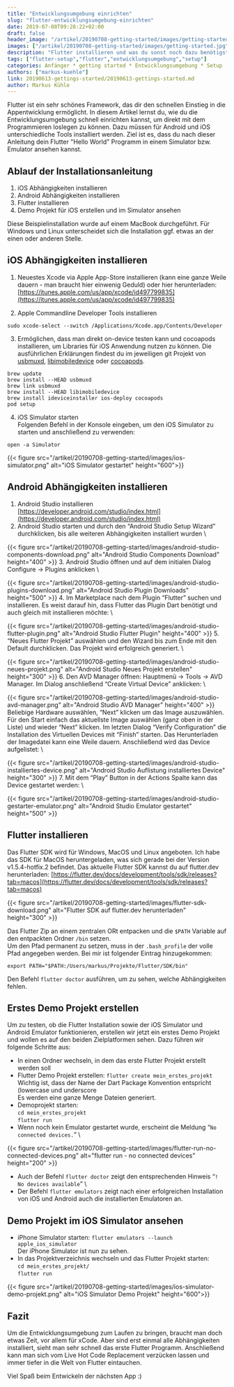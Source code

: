 ```yaml
---
title: "Entwicklungsumgebung einrichten"
slug: "flutter-entwicklungsumgebung-einrichten" 
date: 2019-07-08T09:28:22+02:00
draft: false
header_image: "/artikel/20190708-getting-started/images/getting-started.jpg"
images: ["/artikel/20190708-getting-started/images/getting-started.jpg"]
description: "Flutter installieren und was du sonst noch dazu benötigst um das Flutter Hello World zu sehen."
tags: ["flutter-setup","flutter","entwicklungsumgebung","setup"]
categories: Anfänger * getting started * Entwicklungsumgebung * Setup
authors: ["markus-kuehle"]
link: 20190613-gettings-started/20190613-gettings-started.md
author: Markus Kühle
---
```


Flutter ist ein sehr schönes Framework, das dir den schnellen Einstieg in die Appentwicklung ermöglicht. In diesem Artikel lernst du, wie du die Entwicklungsumgebung schnell einrichten kannst, um direkt mit dem Programmieren loslegen zu können. Dazu müssen für Android und iOS unterschiedliche Tools installiert werden. 
Ziel ist es, dass du nach dieser Anleitung dein Flutter "Hello World" Programm in einem Simulator bzw. Emulator ansehen kannst.

## Ablauf der Installationsanleitung

1. iOS Abhängigkeiten installieren
2. Android Abhängigkeiten installieren
3. Flutter installieren
4. Demo Projekt für iOS erstellen und im Simulator ansehen

Diese Beispielinstallation wurde auf einem MacBook durchgeführt. Für Windows und Linux unterscheidet sich die Installation ggf. etwas an der einen oder anderen Stelle.

## iOS Abhängigkeiten installieren

1. Neuestes Xcode via Apple App-Store installieren (kann eine ganze Weile dauern - man braucht hier einwenig Geduld) oder hier herunterladen: [https://itunes.apple.com/us/app/xcode/id497799835](https://itunes.apple.com/us/app/xcode/id497799835)

2. Apple Commandline Developer Tools installieren
```
sudo xcode-select --switch /Applications/Xcode.app/Contents/Developer
```

3. Ermöglichen, dass man direkt on-device testen kann und cocoapods installieren, um Libraries für iOS Anwendung nutzen zu können.
Die ausführlichen Erklärungen findest du im jeweiligen git Projekt von [usbmuxd](https://github.com/libimobiledevice/usbmuxd "usbmuxd"), [libimobiledevice](https://github.com/libimobiledevice/libimobiledevice "libimobiledevice")  oder [cocoapods](https://github.com/CocoaPods/CocoaPods "cocoapods").
```
brew update
brew install --HEAD usbmuxd
brew link usbmuxd
brew install --HEAD libimobiledevice
brew install ideviceinstaller ios-deploy cocoapods
pod setup
```

4. iOS Simulator starten \
Folgenden Befehl in der Konsole eingeben, um den iOS Simulator zu starten und anschließend zu verwenden:
```
open -a Simulator
```
{{< figure src="/artikel/20190708-getting-started/images/ios-simulator.png" alt="iOS Simulator gestartet" height="600">}}

## Android Abhängigkeiten installieren

1. Android Studio installieren [https://developer.android.com/studio/index.html](https://developer.android.com/studio/index.html)
2. Android Studio starten und durch den “Android Studio Setup Wizard” durchklicken, bis alle weiteren Abhängigkeiten installiert wurden 
\

{{< figure src="/artikel/20190708-getting-started/images/android-studio-components-download.png" alt="Android Studio Components Download" height="400" >}}
3. Android Studio öffnen und auf dem initialen Dialog Configure -> Plugins anklicken \


{{< figure src="/artikel/20190708-getting-started/images/android-studio-plugins-download.png" alt="Android Studio Plugin Downloads" height="500" >}}
4. Im Marketplace nach dem Plugin “Flutter” suchen und installieren. Es weist darauf hin, dass Flutter das Plugin Dart benötigt und auch gleich mit installieren möchte: \


{{< figure src="/artikel/20190708-getting-started/images/android-studio-flutter-plugin.png" alt="Android Studio Flutter Plugin" height="400" >}}
5. “Neues Flutter Projekt” auswählen und den Wizard bis zum Ende mit den Default durchklicken. Das Projekt wird erfolgreich generiert.
 \

{{< figure src="/artikel/20190708-getting-started/images/android-studio-neues-projekt.png" alt="Android Studio Neues Projekt erstellen" height="300" >}}
6. Den AVD Manager öffnen: Hauptmenü -> Tools -> AVD Manager. Im Dialog anschließend “Create Virtual Device” anklicken: \

{{< figure src="/artikel/20190708-getting-started/images/android-studio-avd-manager.png" alt="Android Studio AVD Manager" height="400" >}}
Beliebige Hardware auswählen, “Next” klicken um das Image auszuwählen. Für den Start einfach das aktuellste Image auswählen (ganz oben in der Liste) und wieder “Next” klicken. Im letzten Dialog “Verify Configuration” die Installation des Virtuellen Devices mit “Finish” starten. Das Herunterladen der Imagedatei kann eine Weile dauern. Anschließend wird das Device aufgelistet: \

{{< figure src="/artikel/20190708-getting-started/images/android-studio-installiertes-device.png" alt="Android Studio Auflistung installiertes Device" height="300" >}}
7. Mit dem “Play” Button in der Actions Spalte kann das Device gestartet werden: \

{{< figure src="/artikel/20190708-getting-started/images/android-studio-gestarter-emulator.png" alt="Android Studio Emulator gestartet" height="500" >}}


## Flutter installieren
Das Flutter SDK wird für Windows, MacOS und Linux angeboten. Ich habe das SDK für MacOS heruntergeladen, was sich gerade bei der Version v1.5.4-hotfix.2	befindet.
Das aktuelle Flutter SDK kannst du auf flutter.dev herunterladen: [https://flutter.dev/docs/development/tools/sdk/releases?tab=macos](https://flutter.dev/docs/development/tools/sdk/releases?tab=macos)

{{< figure src="/artikel/20190708-getting-started/images/flutter-sdk-download.png" alt="Flutter SDK auf flutter.dev herunterladen" height="300" >}}

Das Flutter Zip an einem zentralen ORt entpacken und die `$PATH` Variable auf den entpackten Ordner `/bin` setzen. \
Um den Pfad permanent zu setzen, muss in der `.bash_profile` der volle Pfad angegeben werden. Bei mir ist folgender Eintrag hinzugekommen:
```
export PATH="$PATH:/Users/markus/Projekte/Flutter/SDK/bin"
```
Den Befehl `flutter doctor` ausführen, um zu sehen, welche Abhängigkeiten fehlen.


## Erstes Demo Projekt erstellen
Um zu testen, ob die Flutter Installation sowie der iOS Simulator und Android Emulator funktionieren, erstellen wir jetzt ein erstes Demo Projekt und wollen es auf den beiden Zielplatformen sehen. Dazu führen wir folgende Schritte aus:

*   In einen Ordner wechseln, in dem das erste Flutter Projekt erstellt werden soll
*   Flutter Demo Projekt erstellen: `flutter create mein_erstes_projekt` \
Wichtig ist, dass der Name der Dart Package Konvention entspricht (lowercase und underscore \
Es werden eine ganze Menge Dateien generiert.
*   Demoprojekt starten:  \
	`cd mein_erstes_projekt` \
	`flutter run`
*   Wenn noch kein Emulator gestartet wurde, erscheint die Meldung “`No connected devices.`” \

{{< figure src="/artikel/20190708-getting-started/images/flutter-run-no-connected-devices.png" alt="flutter run - no connected devices" height="200" >}}
*   Auch der Befehl `flutter doctor` zeigt den entsprechenden Hinweis “`! No devices available`” \
*   Der Befehl `flutter emulators` zeigt nach einer erfolgreichen Installation von iOS und Android auch die installierten Emulatoren an.


## Demo Projekt im iOS Simulator ansehen
*   iPhone Simulator starten: `flutter emulators --launch apple_ios_simulator` \
Der iPhone Simulator ist nun zu sehen.
*   In das Projektverzeichnis wechseln und das Flutter Projekt starten: \
`cd mein_erstes_projekt/` \
`flutter run`

{{< figure src="/artikel/20190708-getting-started/images/ios-simulator-demo-projekt.png" alt="iOS Simulator Demo Projekt" height="600">}}

<!-- ## Demo Projekt im Android Emulator ansehen
Android Emulator mit Android Studios

Der Android Emulator kann über die Konsole wie folgt gestartet werden.


    emulator @avd-name -dns-server 8.8.8.8


    Wichtig hierbei ist der Parameter für den dns-server

Um sich alle “avd” anzeigen zu lassen kann man den Befehl

	avdmanager list avd 

alle anzeigen. Die Emulatoren können sowohl über die Konsole, als auch über Android Studio erstellt werden.

Nach dem Auschecken

flutter packages get -->

## Fazit
Um die Entwicklungsumgebung zum Laufen zu bringen, braucht man doch etwas Zeit, vor allem für xCode. Aber sind erst einmal alle Abhängigkeiten installiert, sieht man sehr schnell das erste Flutter Programm. Anschließend kann man sich vom Live Hot Code Replacement verzücken lassen und immer tiefer in die Welt von Flutter eintauchen.

Viel Spaß beim Entwickeln der nächsten App :)
